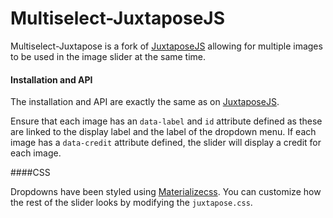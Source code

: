 # Multiselect-JuxtaposeJS

Multiselect-Juxtapose is a fork of [JuxtaposeJS][1] allowing for multiple images to be used in the image slider at the same time.

#### Installation and API

The installation and API are exactly the same as on [JuxtaposeJS](https://github.com/peterwheeler/multiselect-juxtapose/blob/master/README.md).

Ensure that each image has an `data-label` and `id` attribute defined as these are linked to the display label and the label of the dropdown menu. If each image has a `data-credit` attribute defined, the slider will display a credit for each image.

####CSS

Dropdowns have been styled using [Materializecss][2]. You can customize how the rest of the slider looks by modifying the `juxtapose.css`.

[1]: http://juxtapose.knightlab.com
[2]: http://materializecss.com